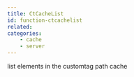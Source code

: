 ```yaml
---
title: CtCacheList
id: function-ctcachelist
related:
categories:
    - cache
    - server
---
```


list elements in the customtag path cache